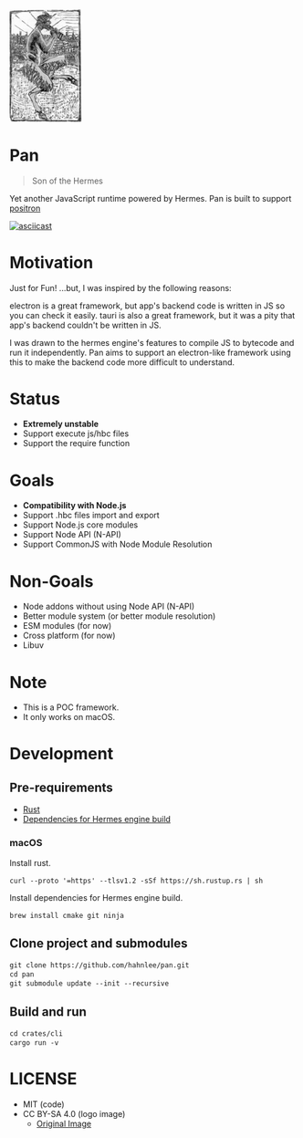 <img src="./assets/logo.jpg" alt="Pan logo" width="25%" />

# Pan
> Son of the Hermes

Yet another JavaScript runtime powered by Hermes. Pan is built to support [positron](https://github.com/hahnlee/positron)

[![asciicast](https://asciinema.org/a/kkoDo1bleQXLiGATWP6wz9Pxg.svg)](https://asciinema.org/a/kkoDo1bleQXLiGATWP6wz9Pxg)

# Motivation
Just for Fun! ...but, I was inspired by the following reasons:

electron is a great framework, but app's backend code is written in JS so you can check it easily. tauri is also a great framework, but it was a pity that app's backend couldn't be written in JS.

I was drawn to the hermes engine's features to compile JS to bytecode and run it independently. Pan aims to support an electron-like framework using this to make the backend code more difficult to understand.

# Status
- **Extremely unstable**
- Support execute js/hbc files
- Support the require function

# Goals
- **Compatibility with Node.js**
- Support .hbc files import and export
- Support Node.js core modules
- Support Node API (N-API)
- Support CommonJS with Node Module Resolution

# Non-Goals
- Node addons without using Node API (N-API)
- Better module system (or better module resolution)
- ESM modules (for now)
- Cross platform (for now)
- Libuv

# Note
- This is a POC framework.
- It only works on macOS.

# Development
## Pre-requirements
- [Rust](https://www.rust-lang.org)
- [Dependencies for Hermes engine build](https://hermesengine.dev/docs/building-and-running#dependencies)

### macOS
Install rust.
```
curl --proto '=https' --tlsv1.2 -sSf https://sh.rustup.rs | sh
```

Install dependencies for Hermes engine build.
```
brew install cmake git ninja
```

## Clone project and submodules
```
git clone https://github.com/hahnlee/pan.git
cd pan
git submodule update --init --recursive
```

## Build and run
```
cd crates/cli
cargo run -v
```

# LICENSE
- MIT (code)
- CC BY-SA 4.0 (logo image)
  - [Original Image](https://en.wikipedia.org/wiki/Pan_(god)#/media/File:Archive-ugent-be-E898690E-0C16-11E3-8D98-58C697481370_DS-24_(2).jpg)
